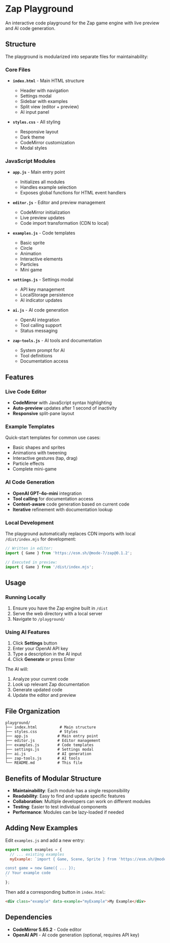 # Zap Playground

An interactive code playground for the Zap game engine with live preview and AI code generation.

## Structure

The playground is modularized into separate files for maintainability:

### Core Files

- **`index.html`** - Main HTML structure
  - Header with navigation
  - Settings modal
  - Sidebar with examples
  - Split view (editor + preview)
  - AI input panel

- **`styles.css`** - All styling
  - Responsive layout
  - Dark theme
  - CodeMirror customization
  - Modal styles

### JavaScript Modules

- **`app.js`** - Main entry point
  - Initializes all modules
  - Handles example selection
  - Exposes global functions for HTML event handlers

- **`editor.js`** - Editor and preview management
  - CodeMirror initialization
  - Live preview updates
  - Code import transformation (CDN to local)

- **`examples.js`** - Code templates
  - Basic sprite
  - Circle
  - Animation
  - Interactive elements
  - Particles
  - Mini game

- **`settings.js`** - Settings modal
  - API key management
  - LocalStorage persistence
  - AI indicator updates

- **`ai.js`** - AI code generation
  - OpenAI integration
  - Tool calling support
  - Status messaging

- **`zap-tools.js`** - AI tools and documentation
  - System prompt for AI
  - Tool definitions
  - Documentation access

## Features

### Live Code Editor

- **CodeMirror** with JavaScript syntax highlighting
- **Auto-preview** updates after 1 second of inactivity
- **Responsive** split-pane layout

### Example Templates

Quick-start templates for common use cases:
- Basic shapes and sprites
- Animations with tweening
- Interactive gestures (tap, drag)
- Particle effects
- Complete mini-game

### AI Code Generation

- **OpenAI GPT-4o-mini** integration
- **Tool calling** for documentation access
- **Context-aware** code generation based on current code
- **Iterative** refinement with documentation lookup

### Local Development

The playground automatically replaces CDN imports with local `/dist/index.mjs` for development:

```javascript
// Written in editor:
import { Game } from 'https://esm.sh/@mode-7/zap@0.1.2';

// Executed in preview:
import { Game } from '/dist/index.mjs';
```

## Usage

### Running Locally

1. Ensure you have the Zap engine built in `/dist`
2. Serve the web directory with a local server
3. Navigate to `/playground/`

### Using AI Features

1. Click **Settings** button
2. Enter your OpenAI API key
3. Type a description in the AI input
4. Click **Generate** or press Enter

The AI will:
1. Analyze your current code
2. Look up relevant Zap documentation
3. Generate updated code
4. Update the editor and preview

## File Organization

```
playground/
├── index.html          # Main structure
├── styles.css          # Styles
├── app.js             # Main entry point
├── editor.js          # Editor management
├── examples.js        # Code templates
├── settings.js        # Settings modal
├── ai.js              # AI generation
├── zap-tools.js       # AI tools
└── README.md          # This file
```

## Benefits of Modular Structure

- **Maintainability**: Each module has a single responsibility
- **Readability**: Easy to find and update specific features
- **Collaboration**: Multiple developers can work on different modules
- **Testing**: Easier to test individual components
- **Performance**: Modules can be lazy-loaded if needed

## Adding New Examples

Edit `examples.js` and add a new entry:

```javascript
export const examples = {
  // ... existing examples
  myExample: `import { Game, Scene, Sprite } from 'https://esm.sh/@mode-7/zap@0.1.2';

const game = new Game({ ... });
// Your example code
`
};
```

Then add a corresponding button in `index.html`:

```html
<div class="example" data-example="myExample">My Example</div>
```

## Dependencies

- **CodeMirror 5.65.2** - Code editor
- **OpenAI API** - AI code generation (optional, requires API key)
